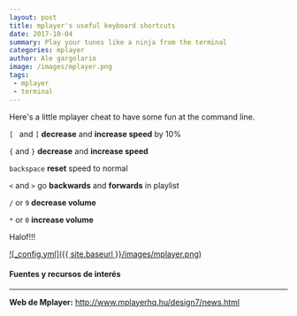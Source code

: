 ```yaml
---
layout: post
title: mplayer's useful keyboard shortcuts 
date: 2017-10-04
summary: Play your tunes like a ninja from the terminal
categories: mplayer
author: Ale gargolario
image: /images/mplayer.png
tags:
 - mplayer
 - terminal
---
```


Here's a little mplayer cheat to have some fun at the command line.  

`[ ` and `]` **decrease** and **increase speed** by 10%


`{` and `}` **decrease** and **increase speed**


`backspace` **reset** speed to normal


`<` and `>` go **backwards** and **forwards** in playlist


`/` or `9` **decrease volume**


`*` or `0` **increase volume**

Halof!!!

[![_config.yml]({{ site.baseurl }}/images/mplayer.png)](http://www.mplayerhq.hu/design7/news.html)

#### Fuentes y recursos de interés
*** 

**Web de Mplayer:** <http://www.mplayerhq.hu/design7/news.html>
